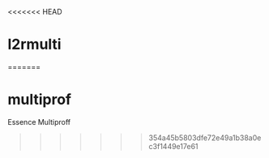 <<<<<<< HEAD
# l2rmulti
=======
# multiprof
Essence Multiproff
>>>>>>> 354a45b5803dfe72e49a1b38a0ec3f1449e17e61

